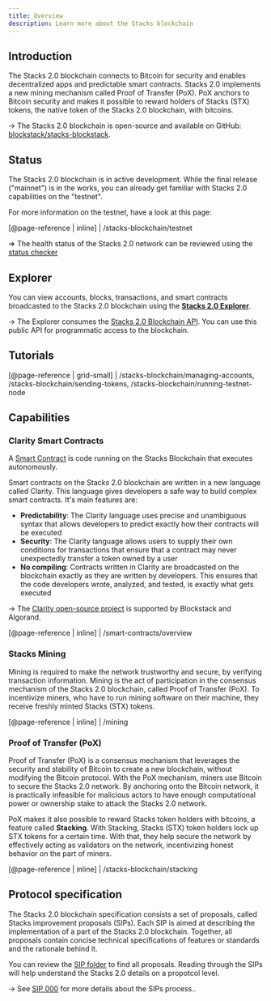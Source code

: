 ```yaml
---
title: Overview
description: Learn more about the Stacks blockchain
---
```


## Introduction

The Stacks 2.0 blockchain connects to Bitcoin for security and enables decentralized apps and predictable smart contracts. Stacks 2.0 implements a new mining mechanism called Proof of Transfer (PoX). PoX anchors to Bitcoin security and makes it possible to reward holders of Stacks (STX) tokens, the native token of the Stacks 2.0 blockchain, with bitcoins.

-> The Stacks 2.0 blockchain is open-source and available on GitHub: [blockstack/stacks-blockstack](https://github.com/blockstack/stacks-blockchain).

## Status

The Stacks 2.0 blockchain is in active development. While the final release ("mainnet") is in the works, you can already get familiar with Stacks 2.0 capabilities on the "testnet".

For more information on the testnet, have a look at this page:

[@page-reference | inline]
| /stacks-blockchain/testnet

=> The health status of the Stacks 2.0 network can be reviewed using the [status checker](/stacks-blockchain/network#health-check)

## Explorer

You can view accounts, blocks, transactions, and smart contracts broadcasted to the Stacks 2.0 blockchain using the [**Stacks 2.0 Explorer**](https://testnet-explorer.blockstack.org/).

-> The Explorer consumes the [Stacks 2.0 Blockchain API](https://blockstack.github.io/stacks-blockchain-api/). You can use this public API for programmatic access to the blockchain.

## Tutorials

[@page-reference | grid-small]
| /stacks-blockchain/managing-accounts, /stacks-blockchain/sending-tokens, /stacks-blockchain/running-testnet-node

## Capabilities

### Clarity Smart Contracts

A [Smart Contract](https://academy.binance.com/glossary/smart-contract) is code running on the Stacks Blockchain that executes autonomously.

Smart contracts on the Stacks 2.0 blockchain are written in a new language called Clarity. This language gives developers a safe way to build complex smart contracts. It's main features are:

- **Predictability**: The Clarity language uses precise and unambiguous syntax that allows developers to predict exactly how their contracts will be executed
- **Security**: The Clarity language allows users to supply their own conditions for transactions that ensure that a contract may never unexpectedly transfer a token owned by a user
- **No compiling**: Contracts written in Clarity are broadcasted on the blockchain exactly as they are written by developers. This ensures that the code developers wrote, analyzed, and tested, is exactly what gets executed

-> The [Clarity open-source project](https://clarity-lang.org/) is supported by Blockstack and Algorand.

[@page-reference | inline]
| /smart-contracts/overview

### Stacks Mining

Mining is required to make the network trustworthy and secure, by verifying transaction information. Mining is the act of participation in the consensus mechanism of the Stacks 2.0 blockchain, called Proof of Transfer (PoX). To incentivize miners, who have to run mining software on their machine, they receive freshly minted Stacks (STX) tokens.

[@page-reference | inline]
| /mining

### Proof of Transfer (PoX)

Proof of Transfer (PoX) is a consensus mechanism that leverages the security and stability of Bitcoin to create a new blockchain, without modifying the Bitcoin protocol. With the PoX mechanism, miners use Bitcoin to secure the Stacks 2.0 network. By anchoring onto the Bitcoin network, it is practically infeasible for malicious actors to have enough computational power or ownership stake to attack the Stacks 2.0 network.

PoX makes it also possible to reward Stacks token holders with bitcoins, a feature called **Stacking**. With Stacking, Stacks (STX) token holders lock up STX tokens for a certain time. With that, they help secure the network by effectively acting as validators on the network, incentivizing honest behavior on the part of miners.

[@page-reference | inline]
| /stacks-blockchain/stacking

## Protocol specification

The Stacks 2.0 blockchain specification consists a set of proposals, called Stacks improvement proposals (SIPs). Each SIP is aimed at describing the implementation of a part of the Stacks 2.0 blockchain. Together, all proposals contain concise technical specifications of features or standards and the rationale
behind it.

You can review the [SIP folder](https://github.com/blockstack/stacks-blockchain/blob/master/sip/) to find all proposals. Reading through the SIPs will help understand the Stacks 2.0 details on a propotcol level.

-> See [SIP 000](https://github.com/blockstack/stacks-blockchain/blob/master/sip/sip-000-stacks-improvement-proposal-process.md) for more details about the SIPs process..
